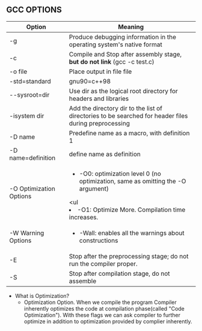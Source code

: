 ## GCC OPTIONS

| Option | Meaning |
| --- | --- |
| -g | Produce debugging information in the operating system's native format |
| -c | Compile and Stop after assembly stage, **but do not link** (gcc -c test.c) |
| -o file | Place output in file file |
| -std=standard | gnu90=c++98 |
| --sysroot=dir | Use dir as the logical root directory for headers and libraries |
| -isystem dir | Add the directory dir to the list of directories to be searched for header files during preprocessing |
| -D name | Predefine name as a macro, with definition 1 |
| -D name=definition | define name as definition |
| -O Optimization Options | <ul><li>-O0: optimization level 0 (no optimization, same as omitting the -O argument)</li></ul> <ul<li>-O1: Optimize More. Compilation time increases.</li></ul> |
| -W Warning Options | <ul><li>-Wall:   enables all the warnings about constructions</li></ul> |
| -E | Stop after the preprocessing stage; do not run the compiler proper.|
| -S | Stop after compilation stage, do not assemble |

- What is Optimization?
  - Optimization Option. When we compile the program Compiler inherently optimizes the code at compilation phase(called "Code Optimization"). With these flags we can ask compiler to further optimize in addition to optimization provided by complier inherently.
